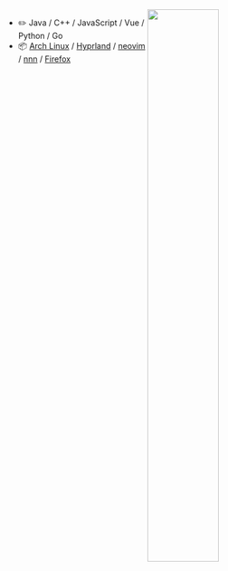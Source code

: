 <picture>
    <source media="(prefers-color-scheme: dark)" srcset="https://github-readme-stats-ouuan.vercel.app/api?username=Marythore&theme=dark&show_icons=true">
    <img align="right" width="50%" src="https://github-readme-stats-ouuan.vercel.app/api?username=Marythore&show_icons=true">
</picture>

-   :pencil2: Java / C++ / JavaScript / Vue / Python / Go
-   :package: [Arch Linux](https://wiki.archlinux.org/title/Arch_Linux) / [Hyprland](https://hyprland.org/) / [neovim](https://neovim.io/) / [nnn](https://github.com/jarun/nnn) / [Firefox](https://www.mozilla.org/firefox/) 
